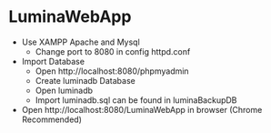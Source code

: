 # LuminaWebApp

- Use XAMPP Apache and Mysql
    - Change port to 8080 in config httpd.conf
- Import Database
    - Open http://localhost:8080/phpmyadmin
    - Create luminadb Database
    - Open luminadb
    - Import luminadb.sql can be found in luminaBackupDB
- Open http://localhost:8080/LuminaWebApp in browser (Chrome Recommended)